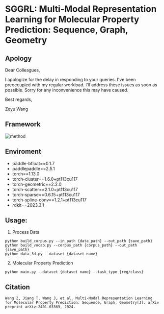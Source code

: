 # SGGRL: Multi-Modal Representation Learning for Molecular Property Prediction: Sequence, Graph, Geometry

## Apology
Dear Colleagues,

I apologize for the delay in responding to your queries. I've been preoccupied with my regular workload. I'll address these issues as soon as possible. Sorry for any inconvenience this may have caused.

Best regards, 

Zeyu Wang

## Framework

![method](https://cdn.jsdelivr.net/gh/Vencent-Won/GraphBed/img/SGGRL-framework.png)

## Enviroment
- paddle-bfloat==0.1.7
- paddlepaddle==2.5.1
- torch==1.13.0
- torch-cluster==1.6.0+pt113cu117
- torch-geometric==2.2.0
- torch-scatter==2.1.0+pt113cu117
- torch-sparse==0.6.15+pt113cu117
- torch-spline-conv==1.2.1+pt113cu117
- rdkit==2023.3.1

## Usage:

1. Process Data
```
python build_corpus.py --in_path {data_path} --out_path {save_path}
python build_vocab.py --corpus_path {corpus_path} --out_path {save_path}
python data_3d.py --dataset {dataset name}
```
2. Molecular Property Prediction
```
python main.py --dataset {dataset name} --task_type {reg/class}
```

## Citation
```
Wang Z, Jiang T, Wang J, et al. Multi-Modal Representation Learning for Molecular Property Prediction: Sequence, Graph, Geometry[J]. arXiv preprint arXiv:2401.03369, 2024.
```
